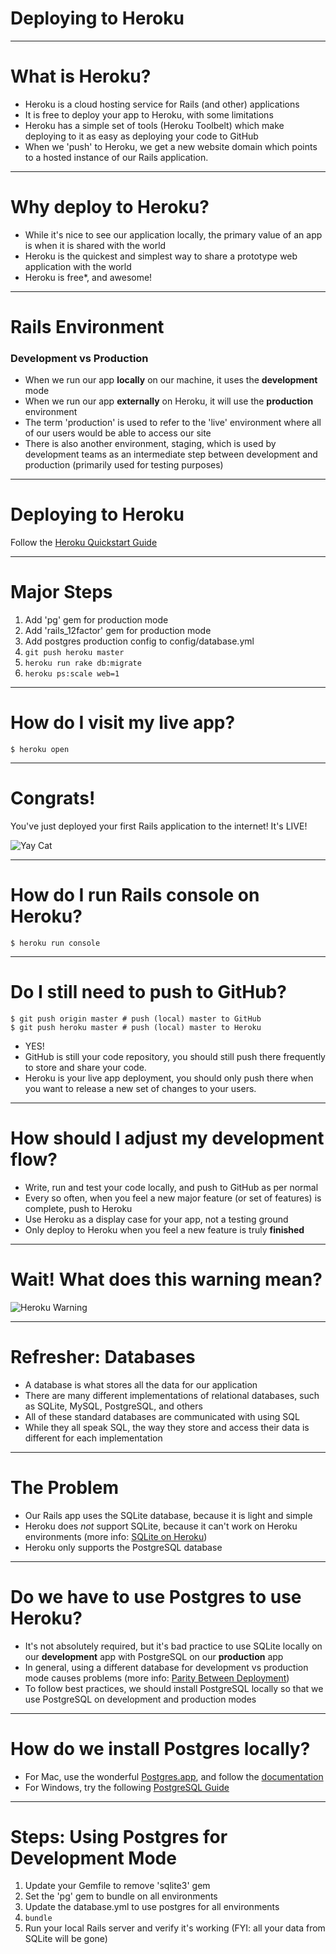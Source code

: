 # Deploying to Heroku

---

# What is Heroku?

* Heroku is a cloud hosting service for Rails (and other) applications
* It is free to deploy your app to Heroku, with some limitations
* Heroku has a simple set of tools (Heroku Toolbelt) which make deploying to it as easy as deploying your code to GitHub
* When we 'push' to Heroku, we get a new website domain which points to a hosted instance of our Rails application.

---

# Why deploy to Heroku?

* While it's nice to see our application locally, the primary value of an app is when it is shared with the world
* Heroku is the quickest and simplest way to share a prototype web application with the world
* Heroku is free*, and awesome!

---
# Rails Environment
### Development vs Production

* When we run our app __locally__ on our machine, it uses the __development__ mode
* When we run our app __externally__ on Heroku, it will use the __production__ environment
* The term 'production' is used to refer to the 'live' environment where all of our users would be able to access our site
* There is also another environment, staging, which is used by development teams as an intermediate step between development and production (primarily used for testing purposes)

---

# Deploying to Heroku

Follow the [Heroku Quickstart Guide](https://devcenter.heroku.com/articles/quickstart)

---

# Major Steps

1. Add 'pg' gem for production mode
2. Add 'rails_12factor' gem for production mode
3. Add postgres production config to config/database.yml
4. ```git push heroku master```
5. ```heroku run rake db:migrate```
6. ```heroku ps:scale web=1```

---
# How do I visit my live app?

```$ heroku open```

---
# Congrats!

You've just deployed your first Rails application to the internet! It's LIVE!

![Yay Cat](/images/slides/16A/yay_cat.png)

---
# How do I run Rails console on Heroku?

```$ heroku run console```

---
# Do I still need to push to GitHub?

```
$ git push origin master # push (local) master to GitHub
$ git push heroku master # push (local) master to Heroku
```

* YES!
* GitHub is still your code repository, you should still push there frequently to store and share your code.
* Heroku is your live app deployment, you should only push there when you want to release a new set of changes to your users.

---
# How should I adjust my development flow?

* Write, run and test your code locally, and push to GitHub as per normal
* Every so often, when you feel a new major feature (or set of features) is complete, push to Heroku
* Use Heroku as a display case for your app, not a testing ground
* Only deploy to Heroku when you feel a new feature is truly __finished__

---

# Wait! What does this warning mean?

![Heroku Warning](/images/slides/16A/heroku-postgres-warning.png)

---

# Refresher: Databases

* A database is what stores all the data for our application
* There are many different implementations of relational databases, such as SQLite, MySQL, PostgreSQL, and others
* All of these standard databases are communicated with using SQL
* While they all speak SQL, the way they store and access their data is different for each implementation

---

# The Problem

* Our Rails app uses the SQLite database, because it is light and simple
* Heroku does _not_ support SQLite, because it can't work on Heroku environments (more info: [SQLite on Heroku](https://devcenter.heroku.com/articles/sqlite3))
* Heroku only supports the PostgreSQL database

---
# Do we have to use Postgres to use Heroku?

* It's not absolutely required, but it's bad practice to use SQLite locally on our __development__ app with PostgreSQL on our __production__ app
* In general, using a different database for development vs production mode causes problems (more info: [Parity Between Deployment](http://12factor.net/dev-prod-parity))
* To follow best practices, we should install PostgreSQL locally so that we use PostgreSQL on development and production modes

---
# How do we install Postgres locally?

* For Mac, use the wonderful [Postgres.app](http://postgresapp.com/), and follow the [documentation](http://postgresapp.com/documentation/)
* For Windows, try the following [PostgreSQL Guide](http://www.postgresql.org/download/windows/)

---
# Steps: Using Postgres for Development Mode

1. Update your Gemfile to remove 'sqlite3' gem
2. Set the 'pg' gem to bundle on all environments
3. Update the database.yml to use postgres for all environments
4. ```bundle```
5. Run your local Rails server and verify it's working (FYI: all your data from SQLite will be gone)